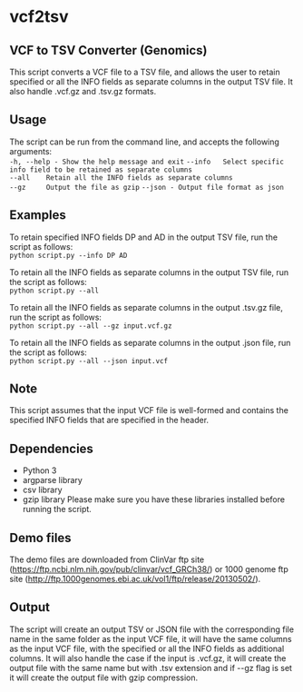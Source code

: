 # vcf2tsv
## VCF to TSV Converter (Genomics)

This script converts a VCF file to a TSV file, and allows the user to retain specified or all the INFO fields as separate columns in the output TSV file. It also handle .vcf.gz and .tsv.gz formats.

## Usage
The script can be run from the command line, and accepts the following arguments:  
`-h, --help - Show the help message and exit`
`--info   Select specific info field to be retained as separate columns`  
`--all    Retain all the INFO fields as separate columns`  
`--gz     Output the file as gzip`
`--json - Output file format as json`

## Examples

To retain specified INFO fields DP and AD in the output TSV file, run the script as follows:  
`python script.py --info DP AD`

To retain all the INFO fields as separate columns in the output TSV file, run the script as follows:  
`python script.py --all`

To retain all the INFO fields as separate columns in the output .tsv.gz file, run the script as follows:  
`python script.py --all --gz input.vcf.gz`

To retain all the INFO fields as separate columns in the output .json file, run the script as follows:  
`python script.py --all --json input.vcf`

## Note
This script assumes that the input VCF file is well-formed and contains the specified INFO fields that are specified in the header.

## Dependencies
* Python 3
* argparse library
* csv library
* gzip library
Please make sure you have these libraries installed before running the script.

## Demo files
The demo files are downloaded from ClinVar ftp site (https://ftp.ncbi.nlm.nih.gov/pub/clinvar/vcf_GRCh38/) or 1000 genome ftp site (http://ftp.1000genomes.ebi.ac.uk/vol1/ftp/release/20130502/). 

## Output
The script will create an output TSV or JSON file with the corresponding file name in the same folder as the input VCF file, it will have the same columns as the input VCF file, with the specified or all the INFO fields as additional columns.  It will also handle the case if the input is .vcf.gz, it will create the output file with the same name but with .tsv extension and if --gz flag is set it will create the output file with gzip compression.
